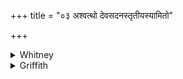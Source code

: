 +++
title = "०३ अश्वत्थो देवसदनस्तृतीयस्यामितो"

+++

<details><summary>Whitney</summary>

### Translation
3. The *aśvatthá*, seat of the gods, in the third heaven from here;  
there the gods won the *kúṣṭha*, the sight (*cákṣaṇa*) of immortality  
(*amṛ́ta*).

### Notes
Or, perhaps, an image or likeness of the *amṛ́ta* (drink). This verse and  
the next are repeated below as vi. 95. 1, 2, and again, with slight  
variations, as xix. 39. 6, 7. The second pāda occurs elsewhere in sundry  
places, as ChU. viii. 5. 3, HGS. ii. 7. 2. With **c** compare RV. i. 13.  
5; 170. 4.
</details>

<details><summary>Griffith</summary>

In the third heaven above us stands the Asvattha tree, the seat of Gods. There the Gods sought the Kushtha Plant, embodiment of end- less life.
</details>
